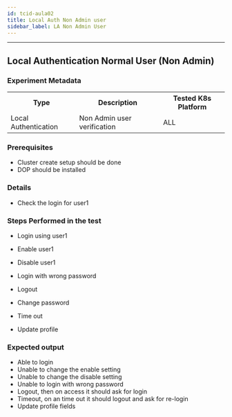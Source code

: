 ```yaml
---
id: tcid-aula02
title: Local Auth Non Admin user
sidebar_label: LA Non Admin User
---
```

------


## Local Authentication Normal User (Non Admin)

### Experiment Metadata

<table>
  <tr>
    <th> Type </th>
    <th> Description </th>
    <th> Tested K8s Platform </th>
  </tr>
  <tr>
    <td> Local Authentication </td>
    <td> Non Admin user verification </td>
    <td> ALL </td>
  </tr>
</table>

### Prerequisites
- Cluster create setup should be done
- DOP should be installed


### Details
- Check the login for user1 

### Steps Performed in the test

- Login using user1

- Enable user1

- Disable user1

- Login with wrong password

- Logout

- Change password

- Time out

- Update profile


### Expected output

- Able to login
- Unable to change the enable setting
- Unable to change the disable setting
- Unable to login with wrong password
- Logout, then on access it should ask for login
- Timeout, on an time out it should logout and ask for re-login
- Update profile fields

